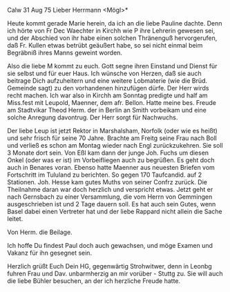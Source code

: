 Calw 31 Aug 75
Lieber Herrmann <Mögl>*

Heute kommt gerade Marie herein, da ich an die liebe Pauline dachte. Denn ich hörte von Fr Dec Waechter in Kirchh wie P ihre Lehrerin gewesen sei, und der Abschied von ihr habe einen solchen Thränenguß hervorgerufen, daß Fr. Kullen etwas betrübt geäußert habe, so sei nicht einmal beim Begräbniß ihres Manns geweint worden.

Also die liebe M kommt zu euch. Gott segne ihren Einstand und Dienst für sie selbst und für euer Haus. Ich wünsche von Herzen, daß sie auch beitrage Dich aufzuheitern und eine weitere Lobmaterie (wie die Brüd. Gemeinde sagt) zu den vorhandenen hinzufügen dürfe. Der Herr wirds recht machen. 
Ich war also in Kirchh am Sonntag predigte und half am Miss.fest mit Leupold, Maenner, dem afr. Bellon. Hatte meine bes. Freude am Stadtvikar Theod Herm. der in Berlin an Smith vorbeikam und eine solche Anregung davontrug. Der Herr sorgt für Nachwuchs.

Der liebe Leup ist jetzt Rektor in Marshalsham, Norfolk (oder wie es heißt) und sehr frisch für seine 70 Jahre. Brachte am Freitg seine Frau nach Boll und verließ es schon am Montag wieder nach Engl zurückzukehren. Sie soll 3 Monate dort sein. Von Eßl kam dann der junge Joh. Fuchs um diesen Onkel (oder was er ist) im Vorbeifliegen auch zu begrüßen. Es geht doch auch in Benares voran. Ebenso hatte Maenner aus neuesten Briefen vom Fortschritt im Tululand zu berichten. So gegen 170 Taufcandid. auf 2 Stationen. 
Joh. Hesse kam gutes Muths von seiner Confrz zurück. Die Theilnahme daran war doch herzlich und verspricht etwas. Jetzt geht er nach Gernsbach zu einer Versammlung, die vom Herrn von Gemmingen ausgeschrieben ist und 2 Tage dauern soll. Es hat auch sein Gutes, wenn Basel dabei einen Vertreter hat und der liebe Rappard nicht allein die Sache leitet.

Von Herm. die Beilage.

Ich hoffe Du findest Paul doch auch gewachsen, und möge Examen und Vakanz für ihn gesegnet sein.

 Herzlich grüßt Euch Dein HG,
gegenwärtig Strohwitwer, denn in Leonbg fuhren Frau und Dav. unbarmherzig an mir vorüber - Stuttg zu. Sie will auch die liebe Bühler besuchen, an der ich herzliche Freude hatte.

